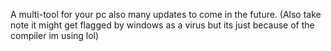 A multi-tool for your pc also many updates to come in the future. (Also take note it might get flagged by windows as a virus but its just because of the compiler im using lol)
